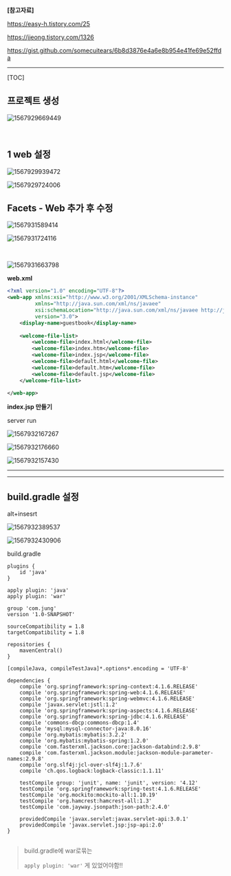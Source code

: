 **[참고자료]**

https://easy-h.tistory.com/25

https://jjeong.tistory.com/1326

https://gist.github.com/somecuitears/6b8d3876e4a6e8b954e41fe69e52ffda

---

[TOC]

## 프로젝트 생성

![1567929669449](assets/1567929669449.png)

<br>

## 1 web 설정

![1567929939472](assets/1567929939472.png)



![1567929724006](assets/1567929724006.png)



## Facets - Web 추가 후 수정

![1567931589414](assets/1567931589414.png)

![1567931724116](assets/1567931724116.png)

<br>

![1567931663798](assets/1567931663798.png)



**web.xml**

```xml
<?xml version="1.0" encoding="UTF-8"?>
<web-app xmlns:xsi="http://www.w3.org/2001/XMLSchema-instance"
         xmlns="http://java.sun.com/xml/ns/javaee"
         xsi:schemaLocation="http://java.sun.com/xml/ns/javaee http://java.sun.com/xml/ns/javaee/web-app_3_0.xsd"
         version="3.0">
    <display-name>guestbook</display-name>
 
    <welcome-file-list>
        <welcome-file>index.html</welcome-file>
        <welcome-file>index.htm</welcome-file>
        <welcome-file>index.jsp</welcome-file>
        <welcome-file>default.html</welcome-file>
        <welcome-file>default.htm</welcome-file>
        <welcome-file>default.jsp</welcome-file>
    </welcome-file-list>

</web-app>
```

**index.jsp 만들기**



server run

![1567932167267](assets/1567932167267.png)

![1567932176660](assets/1567932176660.png)



![1567932157430](assets/1567932157430.png)

---

---

## build.gradle 설정

alt+insesrt

![1567932389537](assets/1567932389537.png)

![1567932430906](assets/1567932430906.png)

build.gradle

```properties
plugins {
    id 'java'
}

apply plugin: 'java'
apply plugin: 'war'

group 'com.jung'
version '1.0-SNAPSHOT'

sourceCompatibility = 1.8
targetCompatibility = 1.8

repositories {
    mavenCentral()
}

[compileJava, compileTestJava]*.options*.encoding = 'UTF-8'

dependencies {
    compile 'org.springframework:spring-context:4.1.6.RELEASE'
    compile 'org.springframework:spring-web:4.1.6.RELEASE'
    compile 'org.springframework:spring-webmvc:4.1.6.RELEASE'
    compile 'javax.servlet:jstl:1.2'
    compile 'org.springframework:spring-aspects:4.1.6.RELEASE'
    compile 'org.springframework:spring-jdbc:4.1.6.RELEASE'
    compile 'commons-dbcp:commons-dbcp:1.4'
    compile 'mysql:mysql-connector-java:8.0.16'
    compile 'org.mybatis:mybatis:3.2.2'
    compile 'org.mybatis:mybatis-spring:1.2.0'
    compile 'com.fasterxml.jackson.core:jackson-databind:2.9.8'
    compile 'com.fasterxml.jackson.module:jackson-module-parameter-names:2.9.8'
    compile 'org.slf4j:jcl-over-slf4j:1.7.6'
    compile 'ch.qos.logback:logback-classic:1.1.11'

    testCompile group: 'junit', name: 'junit', version: '4.12'
    testCompile 'org.springframework:spring-test:4.1.6.RELEASE'
    testCompile 'org.mockito:mockito-all:1.10.19'
    testCompile 'org.hamcrest:hamcrest-all:1.3'
    testCompile 'com.jayway.jsonpath:json-path:2.4.0'

    providedCompile 'javax.servlet:javax.servlet-api:3.0.1'
    providedCompile 'javax.servlet.jsp:jsp-api:2.0'
}


```



























> build.gradle에 war로묶는 
>
> `apply plugin: 'war'` 게 있었어야함!!

































